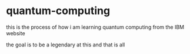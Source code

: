 # quantum-computing
this is the process of how i am learning quantum computing from the IBM website

the goal is to be a legendary at this and that is all
